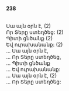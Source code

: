 **238**

\
Սա այն օրն է, (2)\
Որ Տերը ստեղծեց: (2)\
Պիտի ցնծանք (2)\
Եվ ուրախանանք: (2)\
 ... Սա այն օրն է,\
 ... Որ Տերը ստեղծեց,\
 ... Պիտի ցնծանք\
 ... Եվ ուրախանանք:\
 ... Սա այն օրն է, (2)\
 ... Որ Տերը ստեղծեց:
